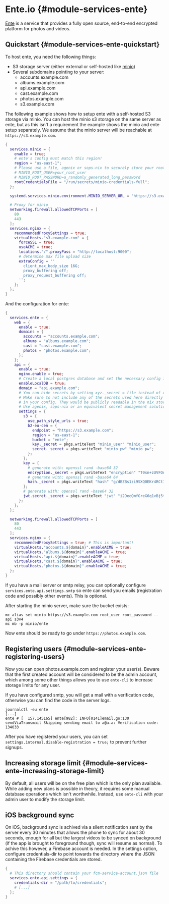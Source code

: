 # Ente.io {#module-services-ente}

[Ente](https://ente.io/) is a service that provides a fully open source,
end-to-end encrypted platform for photos and videos.

## Quickstart {#module-services-ente-quickstart}

To host ente, you need the following things:
- S3 storage server (either external or self-hosted like [minio](https://github.com/minio/minio))
- Several subdomains pointing to your server:
  - accounts.example.com
  - albums.example.com
  - api.example.com
  - cast.example.com
  - photos.example.com
  - s3.example.com

The following example shows how to setup ente with a self-hosted S3 storage via minio.
You can host the minio s3 storage on the same server as ente, but as this isn't
a requirement the example shows the minio and ente setup separately.
We assume that the minio server will be reachable at `https://s3.example.com`.

```nix
{
  services.minio = {
    enable = true;
    # ente's config must match this region!
    region = "us-east-1";
    # Please use a file, agenix or sops-nix to securely store your root user password!
    # MINIO_ROOT_USER=your_root_user
    # MINIO_ROOT_PASSWORD=a_randomly_generated_long_password
    rootCredentialsFile = "/run/secrets/minio-credentials-full";
  };

  systemd.services.minio.environment.MINIO_SERVER_URL = "https://s3.example.com";

  # Proxy for minio
  networking.firewall.allowedTCPPorts = [
    80
    443
  ];
  services.nginx = {
    recommendedProxySettings = true;
    virtualHosts."s3.example.com" = {
      forceSSL = true;
      useACME = true;
      locations."/".proxyPass = "http://localhost:9000";
      # determine max file upload size
      extraConfig = ''
        client_max_body_size 16G;
        proxy_buffering off;
        proxy_request_buffering off;
      '';
    };
  };
}
```

And the configuration for ente:

```nix
{
  services.ente = {
    web = {
      enable = true;
      domains = {
        accounts = "accounts.example.com";
        albums = "albums.example.com";
        cast = "cast.example.com";
        photos = "photos.example.com";
      };
    };
    api = {
      enable = true;
      nginx.enable = true;
      # Create a local postgres database and set the necessary config in ente
      enableLocalDB = true;
      domain = "api.example.com";
      # You can hide secrets by setting xyz._secret = file instead of xyz = value.
      # Make sure to not include any of the secrets used here directly
      # in your config. They would be publicly readable in the nix store.
      # Use agenix, sops-nix or an equivalent secret management solution.
      settings = {
        s3 = {
          use_path_style_urls = true;
          b2-eu-cen = {
            endpoint = "https://s3.example.com";
            region = "us-east-1";
            bucket = "ente";
            key._secret = pkgs.writeText "minio_user" "minio_user";
            secret._secret = pkgs.writeText "minio_pw" "minio_pw";
          };
        };
        key = {
          # generate with: openssl rand -base64 32
          encryption._secret = pkgs.writeText "encryption" "T0sn+zUVFOApdX4jJL4op6BtqqAfyQLH95fu8ASWfno=";
          # generate with: openssl rand -base64 64
          hash._secret = pkgs.writeText "hash" "g/dBZBs1zi9SXQ0EKr4RCt1TGr7ZCKkgrpjyjrQEKovWPu5/ce8dYM6YvMIPL23MMZToVuuG+Z6SGxxTbxg5NQ==";
        };
        # generate with: openssl rand -base64 32
        jwt.secret._secret = pkgs.writeText "jwt" "i2DecQmfGreG6q1vBj5tCokhlN41gcfS2cjOs9Po-u8=";
      };
    };
  };

  networking.firewall.allowedTCPPorts = [
    80
    443
  ];
  services.nginx = {
    recommendedProxySettings = true; # This is important!
    virtualHosts."accounts.${domain}".enableACME = true;
    virtualHosts."albums.${domain}".enableACME = true;
    virtualHosts."api.${domain}".enableACME = true;
    virtualHosts."cast.${domain}".enableACME = true;
    virtualHosts."photos.${domain}".enableACME = true;
  };
}
```

If you have a mail server or smtp relay, you can optionally configure
`services.ente.api.settings.smtp` so ente can send you emails (registration code and possibly
other events). This is optional.

After starting the minio server, make sure the bucket exists:

```
mc alias set minio https://s3.example.com root_user root_password --api s3v4
mc mb -p minio/ente
```

Now ente should be ready to go under `https://photos.example.com`.

## Registering users {#module-services-ente-registering-users}

Now you can open photos.example.com and register your user(s).
Beware that the first created account will be considered to be the admin account,
which among some other things allows you to use `ente-cli` to increase storage limits for any user.

If you have configured smtp, you will get a mail with a verification code,
otherwise you can find the code in the server logs.

```
journalctl -eu ente
[...]
ente # [  157.145165] ente[982]: INFO[0141]email.go:130 sendViaTransmail Skipping sending email to a@a.a: Verification code: 134033
```

After you have registered your users, you can set
`settings.internal.disable-registration = true;` to prevent
further signups.

## Increasing storage limit {#module-services-ente-increasing-storage-limit}

By default, all users will be on the free plan which is the only plan
available. While adding new plans is possible in theory, it requires some
manual database operations which isn't worthwhile. Instead, use `ente-cli`
with your admin user to modify the storage limit.

## iOS background sync

On iOS, background sync is achived via a silent notification sent by the server
every 30 minutes that allows the phone to sync for about 30 seconds, enough for
all but the largest videos to be synced on background (if the app is brought to
foreground though, sync will resume as normal). To achive this however, a
Firebase account is needed. In the settings option, configure credentials-dir
to point towards the directory where the JSON containing the Firebase
credentials are stored.

```nix
{
  # This directory should contain your fcm-service-account.json file
  services.ente.api.settings = {
    credentials-dir = "/path/to/credentials";
    # [...]
  };
}
```

